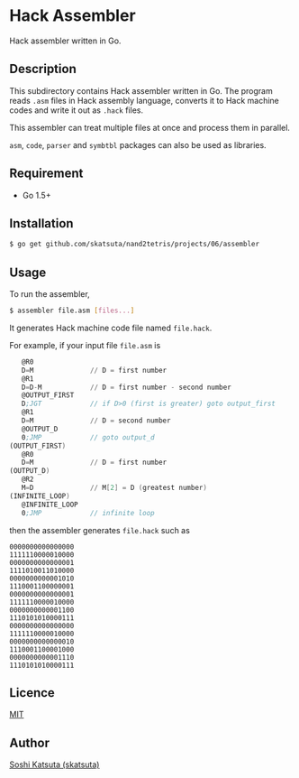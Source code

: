 Hack Assembler
====

Hack assembler written in Go.

## Description

This subdirectory contains Hack assembler written in Go. The program reads `.asm` files in Hack assembly language, converts it to Hack machine codes and write it out as `.hack` files.

This assembler can treat multiple files at once and process them in parallel.

`asm`, `code`, `parser` and `symbtbl` packages can also be used as libraries.

## Requirement

- Go 1.5+

## Installation

```sh
$ go get github.com/skatsuta/nand2tetris/projects/06/assembler
```

## Usage

To run the assembler, 

```sh
$ assembler file.asm [files...]
```

It generates Hack machine code file named `file.hack`.

For example, if your input file `file.asm` is

```asm
   @R0
   D=M              // D = first number
   @R1
   D=D-M            // D = first number - second number
   @OUTPUT_FIRST
   D;JGT            // if D>0 (first is greater) goto output_first
   @R1
   D=M              // D = second number
   @OUTPUT_D
   0;JMP            // goto output_d
(OUTPUT_FIRST)
   @R0
   D=M              // D = first number
(OUTPUT_D)
   @R2
   M=D              // M[2] = D (greatest number)
(INFINITE_LOOP)
   @INFINITE_LOOP
   0;JMP            // infinite loop
```

then the assembler generates `file.hack` such as

```bin
0000000000000000
1111110000010000
0000000000000001
1111010011010000
0000000000001010
1110001100000001
0000000000000001
1111110000010000
0000000000001100
1110101010000111
0000000000000000
1111110000010000
0000000000000010
1110001100001000
0000000000001110
1110101010000111
```

## Licence

[MIT](https://github.com/skatsuta/nand2tetris/blob/master/LICENCE)

## Author

[Soshi Katsuta (skatsuta)](https://github.com/skatsuta)